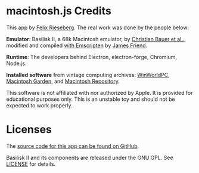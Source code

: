 # macintosh.js Credits

This app by <a href="https://www.felixrieseberg.com">Felix Rieseberg</a>. The real work was done by the people below:

**Emulator**: Basilisk II, a 68k Macintosh emulator, by [Christian Bauer et al..](http://basilisk.cebix.net), modified
and compiled [with Emscripten](https://jamesfriend.com.au/basilisk-ii-classic-mac-emulator-in-the-browser)
by [James Friend](https://jamesfriend.com.au).

**Runtime**: The developers behind Electron, electron-forge, Chromium, Node.js.

**Installed software** from vintage computing
archives: [WinWorldPC](https://winworldpc.com), [Macintosh Garden](https://macintoshgarden.org),
and [Macintosh Repository](https://www.macintoshrepository.org/).

This software is not affiliated with nor authorized by Apple. It is provided for educational purposes only. This is an
unstable toy and should not be expected to work properly.

# Licenses

The [source code for this app can be found on GitHub](https://github.com/felixrieseberg/macintosh).

Basilisk II and its components are released under the GNU GPL. See [LICENSE](src/basilisk/LICENSE.txt) for details.

